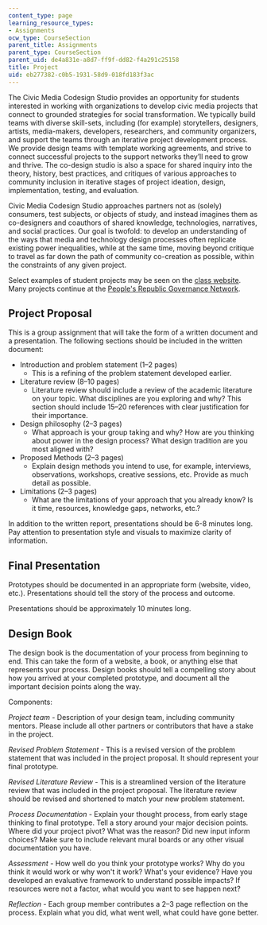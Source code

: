 ```yaml
---
content_type: page
learning_resource_types:
- Assignments
ocw_type: CourseSection
parent_title: Assignments
parent_type: CourseSection
parent_uid: de4a831e-a8d7-ff9f-dd82-f4a291c25158
title: Project
uid: eb277382-c0b5-1931-58d9-018fd183f3ac
---
```


The Civic Media Codesign Studio provides an opportunity for students interested in working with organizations to develop civic media projects that connect to grounded strategies for social transformation. We typically build teams with diverse skill-sets, including (for example) storytellers, designers, artists, media-makers, developers, researchers, and community organizers, and support the teams through an iterative project development process. We provide design teams with template working agreements, and strive to connect successful projects to the support networks they’ll need to grow and thrive. The co-design studio is also a space for shared inquiry into the theory, history, best practices, and critiques of various approaches to community inclusion in iterative stages of project ideation, design, implementation, testing, and evaluation.

Civic Media Codesign Studio approaches partners not as (solely) consumers, test subjects, or objects of study, and instead imagines them as co-designers and coauthors of shared knowledge, technologies, narratives, and social practices. Our goal is twofold: to develop an understanding of the ways that media and technology design processes often replicate existing power inequalities, while at the same time, moving beyond critique to travel as far down the path of community co-creation as possible, within the constraints of any given project.

Select examples of student projects may be seen on the [class website](https://civiccodesign.mit.edu/Projects). Many projects continue at the [People's Republic Governance Network](https://collabgov.mit.edu/). 

Project Proposal
----------------

This is a group assignment that will take the form of a written document and a presentation. The following sections should be included in the written document:

*   Introduction and problem statement (1–2 pages)
    *   This is a refining of the problem statement developed earlier.
*   Literature review (8–10 pages)
    *   Literature review should include a review of the academic literature on your topic. What disciplines are you exploring and why? This section should include 15–20 references with clear justification for their importance.
*   Design philosophy (2–3 pages)
    *   What approach is your group taking and why? How are you thinking about power in the design process? What design tradition are you most aligned with?
*   Proposed Methods (2–3 pages)
    *   Explain design methods you intend to use, for example, interviews, observations, workshops, creative sessions, etc. Provide as much detail as possible.
*   Limitations (2–3 pages)
    *   What are the limitations of your approach that you already know? Is it time, resources, knowledge gaps, networks, etc.?

In addition to the written report, presentations should be 6-8 minutes long. Pay attention to presentation style and visuals to maximize clarity of information.

Final Presentation
------------------

Prototypes should be documented in an appropriate form (website, video, etc.). Presentations should tell the story of the process and outcome.

Presentations should be approximately 10 minutes long.

Design Book
-----------

The design book is the documentation of your process from beginning to end. This can take the form of a website, a book, or anything else that represents your process. Design books should tell a compelling story about how you arrived at your completed prototype, and document all the important decision points along the way.

Components:

_Project team_ - Description of your design team, including community mentors. Please include all other partners or contributors that have a stake in the project.

_Revised Problem Statement_ - This is a revised version of the problem statement that was included in the project proposal. It should represent your final prototype.

_Revised Literature Review_ - This is a streamlined version of the literature review that was included in the project proposal. The literature review should be revised and shortened to match your new problem statement.

_Process Documentation_ - Explain your thought process, from early stage thinking to final prototype. Tell a story around your major decision points. Where did your project pivot? What was the reason? Did new input inform choices? Make sure to include relevant mural boards or any other visual documentation you have.

_Assessment_ - How well do you think your prototype works? Why do you think it would work or why won't it work? What's your evidence? Have you developed an evaluative framework to understand possible impacts? If resources were not a factor, what would you want to see happen next?

_Reflection_ - Each group member contributes a 2–3 page reflection on the process. Explain what you did, what went well, what could have gone better.
